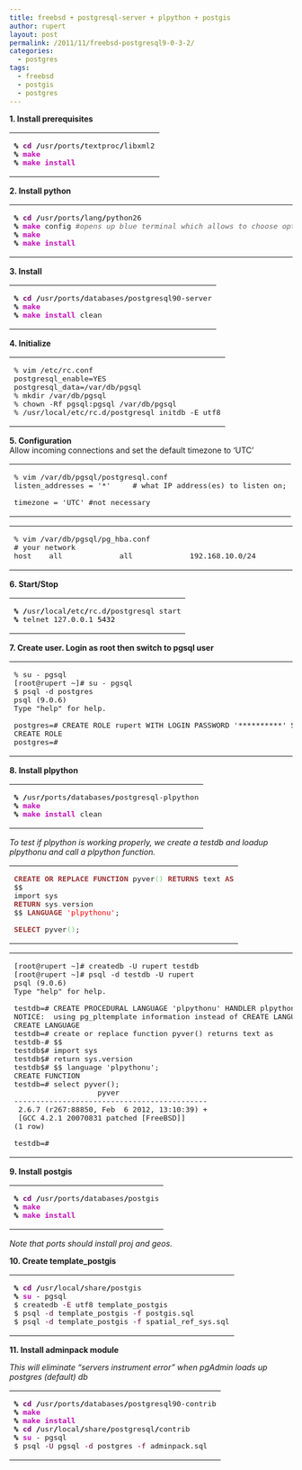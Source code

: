```yaml
---
title: freebsd + postgresql-server + plpython + postgis
author: rupert
layout: post
permalink: /2011/11/freebsd-postgresql9-0-3-2/
categories:
  - postgres
tags:
  - freebsd
  - postgis
  - postgres
---
```

**1. Install prerequisites**

<div class="wp_syntax">
  <table>
    <tr>
      <td class="code">
        <pre class="bash" style="font-family:monospace;"><span style="color: #000000; font-weight: bold;">%</span> <span style="color: #7a0874; font-weight: bold;">cd</span> <span style="color: #000000; font-weight: bold;">/</span>usr<span style="color: #000000; font-weight: bold;">/</span>ports<span style="color: #000000; font-weight: bold;">/</span>textproc<span style="color: #000000; font-weight: bold;">/</span>libxml2
<span style="color: #000000; font-weight: bold;">%</span> <span style="color: #c20cb9; font-weight: bold;">make</span>
<span style="color: #000000; font-weight: bold;">%</span> <span style="color: #c20cb9; font-weight: bold;">make</span> <span style="color: #c20cb9; font-weight: bold;">install</span></pre>
      </td>
    </tr>
  </table>
</div>

**2. Install python**

<div class="wp_syntax">
  <table>
    <tr>
      <td class="code">
        <pre class="bash" style="font-family:monospace;"><span style="color: #000000; font-weight: bold;">%</span> <span style="color: #7a0874; font-weight: bold;">cd</span> <span style="color: #000000; font-weight: bold;">/</span>usr<span style="color: #000000; font-weight: bold;">/</span>ports<span style="color: #000000; font-weight: bold;">/</span>lang<span style="color: #000000; font-weight: bold;">/</span>python26
<span style="color: #000000; font-weight: bold;">%</span> <span style="color: #c20cb9; font-weight: bold;">make</span> config <span style="color: #666666; font-style: italic;">#opens up blue terminal which allows to choose options</span>
<span style="color: #000000; font-weight: bold;">%</span> <span style="color: #c20cb9; font-weight: bold;">make</span>
<span style="color: #000000; font-weight: bold;">%</span> <span style="color: #c20cb9; font-weight: bold;">make</span> <span style="color: #c20cb9; font-weight: bold;">install</span></pre>
      </td>
    </tr>
  </table>
</div>

**3. Install**

<div class="wp_syntax">
  <table>
    <tr>
      <td class="code">
        <pre class="bash" style="font-family:monospace;"><span style="color: #000000; font-weight: bold;">%</span> <span style="color: #7a0874; font-weight: bold;">cd</span> <span style="color: #000000; font-weight: bold;">/</span>usr<span style="color: #000000; font-weight: bold;">/</span>ports<span style="color: #000000; font-weight: bold;">/</span>databases<span style="color: #000000; font-weight: bold;">/</span>postgresql90-server
<span style="color: #000000; font-weight: bold;">%</span> <span style="color: #c20cb9; font-weight: bold;">make</span>
<span style="color: #000000; font-weight: bold;">%</span> <span style="color: #c20cb9; font-weight: bold;">make</span> <span style="color: #c20cb9; font-weight: bold;">install</span> clean</pre>
      </td>
    </tr>
  </table>
</div>

**4. Initialize**

<div class="wp_syntax">
  <table>
    <tr>
      <td class="code">
        <pre class="conf" style="font-family:monospace;">% vim /etc/rc.conf
postgresql_enable=YES
postgresql_data=/var/db/pgsql
% mkdir /var/db/pgsql
% chown -Rf pgsql:pgsql /var/db/pgsql
% /usr/local/etc/rc.d/postgresql initdb -E utf8</pre>
      </td>
    </tr>
  </table>
</div>

**5. Configuration**  
Allow incoming connections and set the default timezone to &#8216;UTC&#8217;

<div class="wp_syntax">
  <table>
    <tr>
      <td class="code">
        <pre class="conf" style="font-family:monospace;">% vim /var/db/pgsql/postgresql.conf
listen_addresses = '*'     # what IP address(es) to listen on;
&nbsp;
timezone = 'UTC' #not necessary</pre>
      </td>
    </tr>
  </table>
</div>

<div class="wp_syntax">
  <table>
    <tr>
      <td class="code">
        <pre class="conf" style="font-family:monospace;">% vim /var/db/pgsql/pg_hba.conf
# your network
host    all             all             192.168.10.0/24          trust</pre>
      </td>
    </tr>
  </table>
</div>

**6. Start/Stop**

<div class="wp_syntax">
  <table>
    <tr>
      <td class="code">
        <pre class="bash" style="font-family:monospace;"><span style="color: #000000; font-weight: bold;">%</span> <span style="color: #000000; font-weight: bold;">/</span>usr<span style="color: #000000; font-weight: bold;">/</span>local<span style="color: #000000; font-weight: bold;">/</span>etc<span style="color: #000000; font-weight: bold;">/</span>rc.d<span style="color: #000000; font-weight: bold;">/</span>postgresql start
<span style="color: #000000; font-weight: bold;">%</span> telnet 127.0.0.1 <span style="color: #000000;">5432</span></pre>
      </td>
    </tr>
  </table>
</div>

**7. Create user. Login as root then switch to pgsql user**

<div class="wp_syntax">
  <table>
    <tr>
      <td class="code">
        <pre class="terminal" style="font-family:monospace;">% su - pgsql
[root@rupert ~]# su - pgsql
$ psql -d postgres
psql (9.0.6)
Type "help" for help.
&nbsp;
postgres=# CREATE ROLE rupert WITH LOGIN PASSWORD '**********' SUPERUSER INHERIT CREATEDB CREATEROLE;
CREATE ROLE
postgres=#</pre>
      </td>
    </tr>
  </table>
</div>

**8. Install plpython**

<div class="wp_syntax">
  <table>
    <tr>
      <td class="code">
        <pre class="bash" style="font-family:monospace;"><span style="color: #000000; font-weight: bold;">%</span> <span style="color: #000000; font-weight: bold;">/</span>usr<span style="color: #000000; font-weight: bold;">/</span>ports<span style="color: #000000; font-weight: bold;">/</span>databases<span style="color: #000000; font-weight: bold;">/</span>postgresql-plpython
<span style="color: #000000; font-weight: bold;">%</span> <span style="color: #c20cb9; font-weight: bold;">make</span>
<span style="color: #000000; font-weight: bold;">%</span> <span style="color: #c20cb9; font-weight: bold;">make</span> <span style="color: #c20cb9; font-weight: bold;">install</span> clean</pre>
      </td>
    </tr>
  </table>
</div>

*To test if plpython is working properly, we create a testdb and loadup plpythonu and call a plpython function.*

<div class="wp_syntax">
  <table>
    <tr>
      <td class="code">
        <pre class="sql" style="font-family:monospace;"><span style="color: #993333; font-weight: bold;">CREATE</span> <span style="color: #993333; font-weight: bold;">OR</span> <span style="color: #993333; font-weight: bold;">REPLACE</span> <span style="color: #993333; font-weight: bold;">FUNCTION</span> pyver<span style="color: #66cc66;">&#40;</span><span style="color: #66cc66;">&#41;</span> <span style="color: #993333; font-weight: bold;">RETURNS</span> text <span style="color: #993333; font-weight: bold;">AS</span>
$$
import sys
<span style="color: #993333; font-weight: bold;">RETURN</span> sys<span style="color: #66cc66;">.</span>version
$$ <span style="color: #993333; font-weight: bold;">LANGUAGE</span> <span style="color: #ff0000;">'plpythonu'</span>;
&nbsp;
<span style="color: #993333; font-weight: bold;">SELECT</span> pyver<span style="color: #66cc66;">&#40;</span><span style="color: #66cc66;">&#41;</span>;</pre>
      </td>
    </tr>
  </table>
</div>

<div class="wp_syntax">
  <table>
    <tr>
      <td class="code">
        <pre class="terminal" style="font-family:monospace;">[root@rupert ~]# createdb -U rupert testdb
[root@rupert ~]# psql -d testdb -U rupert
psql (9.0.6)
Type "help" for help.
&nbsp;
testdb=# CREATE PROCEDURAL LANGUAGE 'plpythonu' HANDLER plpython_call_handler;
NOTICE:  using pg_pltemplate information instead of CREATE LANGUAGE parameters
CREATE LANGUAGE
testdb=# create or replace function pyver() returns text as
testdb-# $$
testdb$# import sys
testdb$# return sys.version
testdb$# $$ language 'plpythonu';
CREATE FUNCTION
testdb=# select pyver();
                   pyver                    
--------------------------------------------
 2.6.7 (r267:88850, Feb  6 2012, 13:10:39) +
 [GCC 4.2.1 20070831 patched [FreeBSD]]
(1 row)
&nbsp;
testdb=#</pre>
      </td>
    </tr>
  </table>
</div>

**9. Install postgis**

<div class="wp_syntax">
  <table>
    <tr>
      <td class="code">
        <pre class="bash" style="font-family:monospace;"><span style="color: #000000; font-weight: bold;">%</span> <span style="color: #7a0874; font-weight: bold;">cd</span> <span style="color: #000000; font-weight: bold;">/</span>usr<span style="color: #000000; font-weight: bold;">/</span>ports<span style="color: #000000; font-weight: bold;">/</span>databases<span style="color: #000000; font-weight: bold;">/</span>postgis
<span style="color: #000000; font-weight: bold;">%</span> <span style="color: #c20cb9; font-weight: bold;">make</span>
<span style="color: #000000; font-weight: bold;">%</span> <span style="color: #c20cb9; font-weight: bold;">make</span> <span style="color: #c20cb9; font-weight: bold;">install</span></pre>
      </td>
    </tr>
  </table>
</div>

*Note that ports should install proj and geos.*

**10. Create template_postgis**

<div class="wp_syntax">
  <table>
    <tr>
      <td class="code">
        <pre class="bash" style="font-family:monospace;"><span style="color: #000000; font-weight: bold;">%</span> <span style="color: #7a0874; font-weight: bold;">cd</span> <span style="color: #000000; font-weight: bold;">/</span>usr<span style="color: #000000; font-weight: bold;">/</span>local<span style="color: #000000; font-weight: bold;">/</span>share<span style="color: #000000; font-weight: bold;">/</span>postgis
<span style="color: #000000; font-weight: bold;">%</span> <span style="color: #c20cb9; font-weight: bold;">su</span> - pgsql
$ createdb <span style="color: #660033;">-E</span> utf8 template_postgis
$ psql <span style="color: #660033;">-d</span> template_postgis <span style="color: #660033;">-f</span> postgis.sql
$ psql <span style="color: #660033;">-d</span> template_postgis <span style="color: #660033;">-f</span> spatial_ref_sys.sql</pre>
      </td>
    </tr>
  </table>
</div>

**11. Install adminpack module**

*This will eliminate &#8220;servers instrument error&#8221; when pgAdmin loads up postgres (default) db*

<div class="wp_syntax">
  <table>
    <tr>
      <td class="code">
        <pre class="bash" style="font-family:monospace;"><span style="color: #000000; font-weight: bold;">%</span> <span style="color: #7a0874; font-weight: bold;">cd</span> <span style="color: #000000; font-weight: bold;">/</span>usr<span style="color: #000000; font-weight: bold;">/</span>ports<span style="color: #000000; font-weight: bold;">/</span>databases<span style="color: #000000; font-weight: bold;">/</span>postgresql90-contrib
<span style="color: #000000; font-weight: bold;">%</span> <span style="color: #c20cb9; font-weight: bold;">make</span>
<span style="color: #000000; font-weight: bold;">%</span> <span style="color: #c20cb9; font-weight: bold;">make</span> <span style="color: #c20cb9; font-weight: bold;">install</span>
<span style="color: #000000; font-weight: bold;">%</span> <span style="color: #7a0874; font-weight: bold;">cd</span> <span style="color: #000000; font-weight: bold;">/</span>usr<span style="color: #000000; font-weight: bold;">/</span>local<span style="color: #000000; font-weight: bold;">/</span>share<span style="color: #000000; font-weight: bold;">/</span>postgresql<span style="color: #000000; font-weight: bold;">/</span>contrib
<span style="color: #000000; font-weight: bold;">%</span> <span style="color: #c20cb9; font-weight: bold;">su</span> - pgsql
$ psql <span style="color: #660033;">-U</span> pgsql <span style="color: #660033;">-d</span> postgres <span style="color: #660033;">-f</span> adminpack.sql</pre>
      </td>
    </tr>
  </table>
</div>